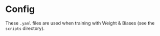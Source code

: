 # Config

These `.yaml` files are used when training with Weight & Biases (see the `scripts` directory).
